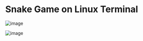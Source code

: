 # Snake Game on Linux Terminal

![image](https://user-images.githubusercontent.com/91345414/150123529-b8ef46a2-90f2-4cff-a710-de18c85444b9.png)

![image](https://user-images.githubusercontent.com/91345414/150123630-e005722f-3cca-4009-be9f-17cec2912976.png)
